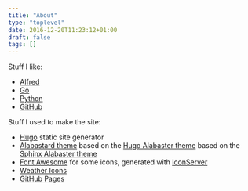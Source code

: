 ```yaml
---
title: "About"
type: "toplevel"
date: 2016-12-20T11:23:12+01:00
draft: false
tags: []
---
```


Stuff I like:

- [Alfred][alfred]
- [Go][go]
- [Python][python]
- [GitHub][gh]

Stuff I used to make the site:

- [Hugo][hugo] static site generator
- [Alabastard theme][alabastard] based on the
  [Hugo Alabaster theme][alabaster-hugo] based on the
  [Sphinx Alabaster theme][alabaster-sphinx]
- [Font Awesome][awesome] for some icons, generated with
  [IconServer][icongen]
- [Weather Icons][weather]
- [GitHub Pages][gh-pages]


[alabastard]: https://github.com/deanishe/alabastard
[alabaster-hugo]: https://digitalcraftsman.github.io/hugo-alabaster-theme/
[alabaster-sphinx]: http://alabaster.readthedocs.io/en/latest/
[alfred]: https://www.alfredapp.com
[awesome]: http://fortawesome.github.io/Font-Awesome/
[gh]: https://github.com
[gh-pages]: https://pages.github.com
[go]: https://golang.org
[hugo]: https://gohugo.io
[icongen]: http://icons.deanishe.net
[python]: https://www.python.org
[weather]: https://erikflowers.github.io/weather-icons/

